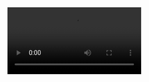 <video>
  <source src="https://s3.amazonaws.com/ironboard-learn/cat_video.mp4" type="video/mp4">
  <source src="https://s3.amazonaws.com/ironboard-learn/cat_video.ogg" type="video/ogg">
  Your browser does not support HTML5 video  <a href="https://browsehappy.com/" target="_blank">Please upgrade your browser</a>
</video>